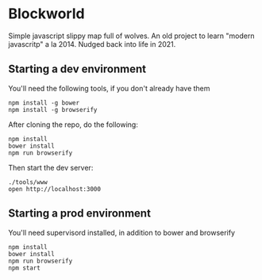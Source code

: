 # Blockworld

Simple javascript slippy map full of wolves. An old project to learn "modern javascritp" a la 2014. Nudged back into
life in 2021.

## Starting a dev environment

You'll need the following tools, if you don't already have them

```
npm install -g bower
npm install -g browserify
```

After cloning the repo, do the following:

```
npm install
bower install
npm run browserify
```

Then start the dev server:

```
./tools/www
open http://localhost:3000
```

## Starting a prod environment

You'll need supervisord installed, in addition to bower and browserify

```
npm install
bower install
npm run browserify
npm start
```

